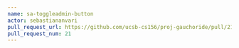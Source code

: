 ```yaml
---
name: sa-toggleadmin-button
actor: sebastiananvari
pull_request_url: https://github.com/ucsb-cs156/proj-gauchoride/pull/21
pull_request_num: 21
---
```

